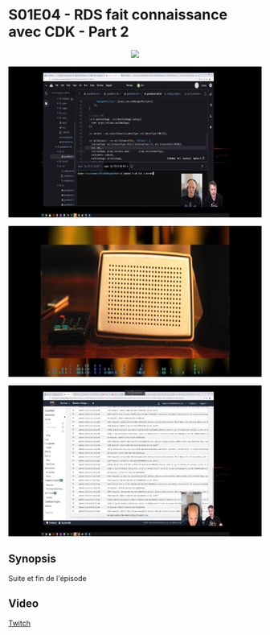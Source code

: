 
# S01E04 - RDS fait connaissance avec CDK - Part 2

<p align="center"><img witdh="300" height="300" src="https://raw.githubusercontent.com/alfallouji/LIVE-CODING/master/episodes/assets/s01e05-a.png" /></p>

<p align="center"><img witdh="300" height="300" src="https://raw.githubusercontent.com/alfallouji/LIVE-CODING/master/episodes/assets/s01e05-b.png" /></p>

<p align="center"><img witdh="300" height="300" src="https://raw.githubusercontent.com/alfallouji/LIVE-CODING/master/episodes/assets/s01e05-c.png" /></p>

<p align="center"><img witdh="300" height="300" src="https://raw.githubusercontent.com/alfallouji/LIVE-CODING/master/episodes/assets/s01e05-d.png" /></p>

## Synopsis

Suite et fin de l'épisode 

## Video
 
 [Twitch](https://www.twitch.tv/videos/641191131)
